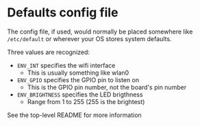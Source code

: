 # Defaults config file

The config file, if used, would normally be placed somewhere like
`/etc/default` or wherever your OS stores system defaults.

Three values are recognized:

* `ENV_INT` specifies the wifi interface
    + This is usually something like wlan0
* `ENV_GPIO` specifies the GPIO pin to listen on
    + This is the GPIO pin number, not the board's pin number
* `ENV_BRIGHTNESS` specifies the LED brigthness
    + Range from 1 to 255 (255 is the brightest)

See the top-level README for more information
